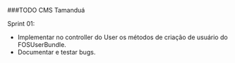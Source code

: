 ###TODO CMS Tamanduá

Sprint 01:
 - Implementar no controller do User os métodos de criação de usuário do FOSUserBundle.
 - Documentar e testar bugs.

